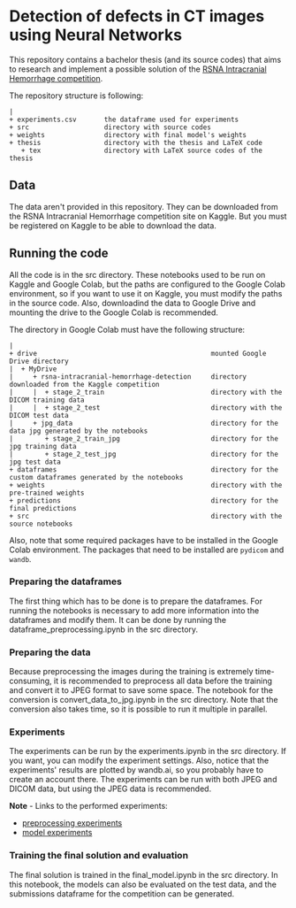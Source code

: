 # Detection of defects in CT images using Neural Networks

This repository contains a bachelor thesis (and its source codes) that aims to research and implement a possible solution of the [RSNA Intracranial Hemorrhage competition](https://www.kaggle.com/c/rsna-intracranial-hemorrhage-detection "RSNA Intracranial Hemorrhage Detection | Kaggle").

The repository structure is following:
```
|
+ experiments.csv       the dataframe used for experiments
+ src                   directory with source codes
+ weights               directory with final model's weights 
+ thesis                directory with the thesis and LaTeX code
   + tex                directory with LaTeX source codes of the thesis
```

## Data
The data aren't provided in this repository. They can be downloaded from the RSNA Intracranial Hemorrhage competition site on Kaggle. But you must be registered on Kaggle to be able to download the data.

## Running the code
All the code is in the src directory. These notebooks used to be run on Kaggle and Google Colab, but the paths are configured to the Google Colab environment, so if you want to use it on Kaggle, you must modify the paths in the source code. Also, downloadind the data to Google Drive and mounting the drive to the Google Colab is recommended.

The directory in Google Colab must have the following structure:
```
|
+ drive                                            mounted Google Drive directory
|  + MyDrive
|     + rsna-intracranial-hemorrhage-detection     directory downloaded from the Kaggle competition
|     |  + stage_2_train                           directory with the DICOM training data
|     |  + stage_2_test                            directory with the DICOM test data
|     + jpg_data                                   directory for the data jpg generated by the notebooks
|        + stage_2_train_jpg                       directory for the jpg training data
|        + stage_2_test_jpg                        directory for the jpg test data
+ dataframes                                       directory for the custom dataframes generated by the notebooks
+ weights                                          directory with the pre-trained weights
+ predictions                                      directory for the final predictions
+ src                                              directory with the source notebooks
```
Also, note that some required packages have to be installed in the Google Colab environment. The packages that need to be installed are ```pydicom``` and ```wandb```.
### Preparing the dataframes
The first thing which has to be done is to prepare the dataframes. For running the notebooks is necessary to add more information into the dataframes and modify them. It can be done by running the dataframe_preprocessing.ipynb in the src directory.
### Preparing the data
Because preprocessing the images during the training is extremely time-consuming, it is recommended to preprocess all data before the training and convert it to JPEG format to save some space. The notebook for the conversion is convert_data_to_jpg.ipynb in the src directory. Note that the conversion also takes time, so it is possible to run it multiple in parallel.
### Experiments
The experiments can be run by the experiments.ipynb in the src directory. If you want, you can modify the experiment settings. Also, notice that the experiments' results are plotted by wandb.ai, so you probably have to create an account there.
The experiments can be run with both JPEG and DICOM data, but using the JPEG data is recommended.

**Note** - Links to the performed experiments:

* [preprocessing experiments](https://wandb.ai/curdopet/Detection-of-defects-in-CT-images/reports/Image-Preprocessing-Dashboard--Vmlldzo2Njg4MDY "Image Preprocessing Dashboard | Weights & Biases")
* [model experiments](https://wandb.ai/curdopet/Detection-of-defects-in-CT-images/reports/Model-Experiments-Dashboard--Vmlldzo2NzEyMTM "Model Experiments Dashboard | Weights & Biases")

### Training the final solution and evaluation
The final solution is trained in the final_model.ipynb in the src directory. In this notebook, the models can also be evaluated on the test data, and the submissions dataframe for the competition can be generated.

